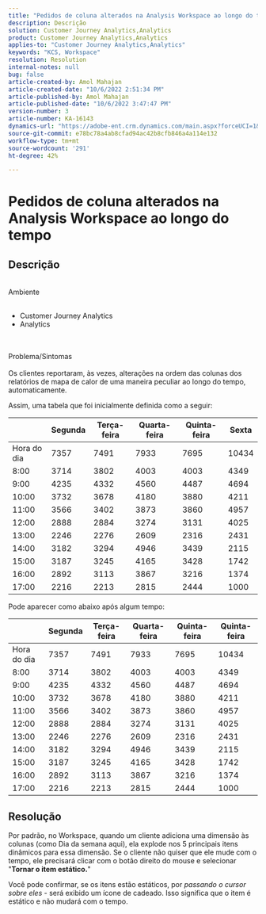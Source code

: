 ```yaml
---
title: "Pedidos de coluna alterados na Analysis Workspace ao longo do tempo"
description: Descrição
solution: Customer Journey Analytics,Analytics
product: Customer Journey Analytics,Analytics
applies-to: "Customer Journey Analytics,Analytics"
keywords: "KCS, Workspace"
resolution: Resolution
internal-notes: null
bug: false
article-created-by: Amol Mahajan
article-created-date: "10/6/2022 2:51:34 PM"
article-published-by: Amol Mahajan
article-published-date: "10/6/2022 3:47:47 PM"
version-number: 3
article-number: KA-16143
dynamics-url: "https://adobe-ent.crm.dynamics.com/main.aspx?forceUCI=1&pagetype=entityrecord&etn=knowledgearticle&id=660bd15a-8645-ed11-bba2-000d3a34e6e5"
source-git-commit: e78bc78a4ab8cfad94ac42b8cfb846a4a114e132
workflow-type: tm+mt
source-wordcount: '291'
ht-degree: 42%

---
```


# Pedidos de coluna alterados na Analysis Workspace ao longo do tempo

## Descrição

<br>Ambiente<br><br>
- Customer Journey Analytics
- Analytics

<br><br>Problema/Sintomas<br><br>
Os clientes reportaram, às vezes, alterações na ordem das colunas dos relatórios de mapa de calor de uma maneira peculiar ao longo do tempo, automaticamente.

Assim, uma tabela que foi inicialmente definida como a seguir:


|   | Segunda | Terça-feira | Quarta-feira | Quinta-feira | Sexta |
| --- | --- | --- | --- | --- | --- |
| Hora do dia | 7357 | 7491 | 7933 | 7695 | 10434 |
| 8:00 | 3714 | 3802 | 4003 | 4003 | 4349 |
| 9:00 | 4235 | 4332 | 4560 | 4487 | 4694 |
| 10:00 | 3732 | 3678 | 4180 | 3880 | 4211 |
| 11:00 | 3566 | 3402 | 3873 | 3860 | 4957 |
| 12:00 | 2888 | 2884 | 3274 | 3131 | 4025 |
| 13:00 | 2246 | 2276 | 2609 | 2316 | 2431 |
| 14:00 | 3182 | 3294 | 4946 | 3439 | 2115 |
| 15:00 | 3187 | 3245 | 4165 | 3428 | 1742 |
| 16:00 | 2892 | 3113 | 3867 | 3216 | 1374 |
| 17:00 | 2216 | 2213 | 2815 | 2444 | 1000 |


Pode aparecer como abaixo após algum tempo:


|   | Segunda | Terça-feira | Quarta-feira | Quinta-feira | Quinta-feira |
| --- | --- | --- | --- | --- | --- |
| Hora do dia | 7357 | 7491 | 7933 | 7695 | 10434 |
| 8:00 | 3714 | 3802 | 4003 | 4003 | 4349 |
| 9:00 | 4235 | 4332 | 4560 | 4487 | 4694 |
| 10:00 | 3732 | 3678 | 4180 | 3880 | 4211 |
| 11:00 | 3566 | 3402 | 3873 | 3860 | 4957 |
| 12:00 | 2888 | 2884 | 3274 | 3131 | 4025 |
| 13:00 | 2246 | 2276 | 2609 | 2316 | 2431 |
| 14:00 | 3182 | 3294 | 4946 | 3439 | 2115 |
| 15:00 | 3187 | 3245 | 4165 | 3428 | 1742 |
| 16:00 | 2892 | 3113 | 3867 | 3216 | 1374 |
| 17:00 | 2216 | 2213 | 2815 | 2444 | 1000 |



## Resolução


Por padrão, no Workspace, quando um cliente adiciona uma dimensão às colunas (como Dia da semana aqui), ela explode nos 5 principais itens dinâmicos para essa dimensão. Se o cliente não quiser que ele mude com o tempo, ele precisará clicar com o botão direito do mouse e selecionar &quot;<b>Tornar o item estático.</b>&quot;

Você pode confirmar, se os itens estão estáticos, por *passando o cursor sobre eles* - será exibido um ícone de cadeado. Isso significa que o item é estático e não mudará com o tempo.
